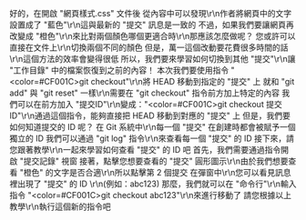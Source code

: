 好的，在開啟 "網頁樣式.css" 文件後
從內容中可以發現\r\n作者將網頁中的文字設置成了 "藍色"\r\n這與最新的 "提交" 訊息是一致的
不過，如果我們要讓網頁再改變成 "橙色"\r\n來比對兩個顏色哪個更適合時\r\n那應該怎麼做呢？
您或許可以直接在文件上\r\n切換兩個不同的顏色
但是，萬一這個改動要花費很多時間的話\r\n這個方法的效率會變得很低
所以，我們要來學習如何切換到其他 "提交"\r\n讓 "工作目錄" 中的檔案恢復到之前的內容！
本次我們要使用指令 "<color=#CF001C>git checkout</color>"\r\n將 HEAD 移動到指定的 "提交" 上
就和 "git add" 與 "git reset" 一樣\r\n需要在 "git checkout" 指令前方加上特定的內容
我們可以在前方加入 "提交ID"\r\n變成："<color=#CF001C>git checkout 提交ID</color>"\r\n通過這個指令，能夠直接把 HEAD 移動到對應的 "提交" 上
但是，我們要如何知道提交的 ID 呢？
在 Git 系統中\r\n每一個 "提交" 在創建時都會被賦予一個獨立的 ID
我們可以通過 "git log" 指令\r\n來查看每一個 "提交" 的 ID
接下來，請您跟著教學\r\n一起來學習如何查看 "提交" 的 ID 吧
首先，我們需要通過指令開啟 "提交記錄" 視窗
接著，點擊您想要查看的 "提交" 圓形圖示\r\n由於我們想要查看 "橙色" 的文字是否合適\r\n所以點擊第 2 個提交
在彈窗中\r\n您可以看見訊息裡出現了 "提交" 的 ID \r\n(例如：abc123)
那麼，我們就可以在 "命令行"\r\n輸入指令 "<color=#CF001C>git checkout abc123</color>"\r\n來進行移動了
請您根據以上教學\r\n執行這個新的指令吧